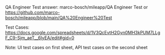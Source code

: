 QA Engineer Test answer:
marco-bosch/mileapp/QA Engineer Test or https://github.com/marco-bosch/mileapp/blob/main/QA%20Engineer%20Test

Test Cases: https://docs.google.com/spreadsheets/d/1V3QcEvtH2Gyn0MH3kPUM7LLgF_C9-Sjm_aeT__6IyEA/edit#gid=0

Note: UI test cases on first sheet, API test cases on the second sheet
